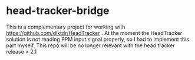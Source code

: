 # head-tracker-bridge
This is a complementary project for working with https://github.com/dlktdr/HeadTracker . At the moment the HeadTracker solution is not reading PPM input signal properly, so I had to implement this part myself. This repo will be no longer relevant with the head tracker release > 2.1 
